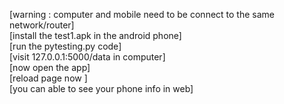 
[warning : computer and mobile need to be connect to the same network/router]  <br />
[install the test1.apk in the android phone]  <br />
[run the pytesting.py code]  <br />
[visit 127.0.0.1:5000/data in computer]   <br />
[now open the app]  <br />
[reload page now ]  <br />
[you can able to see your phone info in web]
